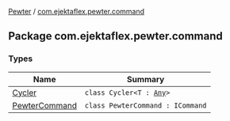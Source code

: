 [Pewter](../index.md) / [com.ejektaflex.pewter.command](./index.md)

## Package com.ejektaflex.pewter.command

### Types

| Name | Summary |
|---|---|
| [Cycler](-cycler/index.md) | `class Cycler<T : `[`Any`](https://kotlinlang.org/api/latest/jvm/stdlib/kotlin/-any/index.html)`>` |
| [PewterCommand](-pewter-command/index.md) | `class PewterCommand : ICommand` |
